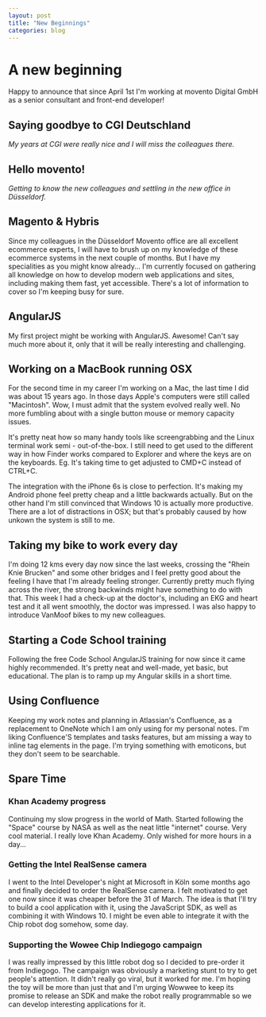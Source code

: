 ```yaml
---
layout: post
title: "New Beginnings"
categories: blog
---
```


# A new beginning

Happy to announce that since April 1st I'm working at movento Digital GmbH as a senior consultant and front-end developer!

## Saying goodbye to CGI Deutschland

*My years at CGI were really nice and I will miss the colleagues there.*

## Hello movento!

*Getting to know the new colleagues and settling in the new office in Düsseldorf.*

## Magento & Hybris

Since my colleagues in the Düsseldorf Movento office are all excellent ecommerce experts, I will have to brush up on my knowledge of these ecommerce systems in the next couple of months. But I have my specialities as you might know already... I'm currently focused on gathering all knowledge on how to develop modern web applications and sites, including making them fast, yet accessible. There's a lot of information to cover so I'm keeping busy for sure.

## AngularJS

My first project might be working with AngularJS. Awesome! Can't say much more about it, only that it will be really interesting and challenging.

## Working on a MacBook running OSX

For the second time in my career I'm working on a Mac, the last time I did was about 15 years ago. In those days Apple's computers were still called "Macintosh". Wow, I must admit that the system evolved really well. No more fumbling about with a single button mouse or memory capacity issues.

It's pretty neat how so many handy tools like screengrabbing and the Linux terminal work semi - out-of-the-box. I still need to get used to the different way in how Finder works compared to Explorer and where the keys are on the keyboards. Eg. It's taking time to get adjusted to CMD+C instead of CTRL+C.

The integration with the iPhone 6s is close to perfection. It's making my Android phone feel pretty cheap and a little backwards actually. But on the other hand I'm still convinced that Windows 10 is actually more productive. There are a lot of distractions in OSX; but that's probably caused by how unkown the system is still to me.

## Taking my bike to work every day

I'm doing 12 kms every day now since the last weeks, crossing the "Rhein Knie Brucken" and some other bridges and I feel pretty good about the feeling I have that I'm already feeling stronger. Currently pretty much flying across the river, the strong backwinds might have something to do with that. This week I had a check-up at the doctor's, including an EKG and heart test and it all went smoothly, the doctor was impressed. I was also happy to introduce VanMoof bikes to my new colleagues.

## Starting a Code School training

Following the free Code School AngularJS training for now since it came highly recommended. It's pretty neat and well-made, yet basic, but educational. The plan is to ramp up my Angular skills in a short time.

## Using Confluence

Keeping my work notes and planning in Atlassian's Confluence, as a replacement to OneNote which I am only using for my personal notes. I'm liking Confluence'S templates and tasks features, but am missing a way to inline tag elements in the page. I'm trying something with emoticons, but they don't seem to be searchable.

## Spare Time

### Khan Academy progress

Continuing my slow progress in the world of Math. Started following the "Space" course by NASA as well as the neat little "internet" course. Very cool material. I really love Khan Academy. Only wished for more hours in a day...

### Getting the Intel RealSense camera

I went to the Intel Developer's night at Microsoft in Köln some months ago and finally decided to order the RealSense camera. I felt motivated to get one now since it was cheaper before the 31 of March. The idea is that I'll try to build a cool application with it, using the JavaScript SDK, as well as combining it with Windows 10. I might be even able to integrate it with the Chip robot dog somehow, some day.

### Supporting the Wowee Chip Indiegogo campaign

I was really impressed by this little robot dog so I decided to pre-order it from Indiegogo. The campaign was obviously a marketing stunt to try to get people's attention. It didn't really go viral, but it worked for me. I'm hoping the toy will be more than just that and I'm urging Wowwee to keep its promise to release an SDK and make the robot really programmable so we can develop interesting applications for it.